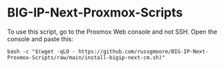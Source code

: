 # BIG-IP-Next-Proxmox-Scripts

To use this script, go to the Proxmox Web console and not SSH.
Open the console and paste this:

```
bash -c "$(wget -qLO - https://github.com/russgmoore/BIG-IP-Next-Proxmox-Scripts/raw/main/install-bigip-next-cm.sh)"
```